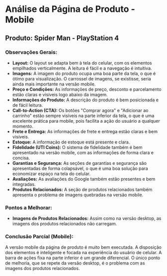 # Análise da Página de Produto - Mobile

## Produto: Spider Man - PlayStation 4

### Observações Gerais:

*   **Layout:** O layout se adapta bem à tela do celular, com os elementos empilhados verticalmente. A leitura é fácil e a navegação é intuitiva.
*   **Imagens:** A imagem do produto ocupa uma boa parte da tela, o que é ótimo para visualização. O carrossel de imagens, se existisse, seria ainda mais importante na versão mobile.
*   **Preço e Condições:** As informações de preço, desconto e parcelamento estão claras e visíveis logo abaixo da imagem.
*   **Informações do Produto:** A descrição do produto é bem posicionada e de fácil leitura.
*   **Call-to-Action (CTA):** Os botões "Comprar agora" e "Adicionar ao carrinho" estão sempre visíveis na parte inferior da tela, o que é uma excelente prática para mobile, pois facilita a ação do usuário a qualquer momento.
*   **Frete e Entrega:** As informações de frete e entrega estão claras e bem visíveis.
*   **Estoque:** A informação de estoque está presente e clara.
*   **Fidelidade (UTI Coins):** O sistema de fidelidade também é bem apresentado na versão mobile, com as informações de forma clara e concisa.
*   **Garantias e Segurança:** As seções de garantias e segurança são apresentadas de forma colapsável, o que é uma boa solução para economizar espaço na tela do celular.
*   **Avaliações:** As avaliações do Google também estão presentes e bem integradas.
*   **Produtos Relacionados:** A seção de produtos relacionados também apresenta o problema de imagens quebradas na versão mobile.

### Pontos a Melhorar:

*   **Imagens de Produtos Relacionados:** Assim como na versão desktop, as imagens dos produtos relacionados não carregam.

### Conclusão Parcial (Mobile):

A versão mobile da página de produto é muito bem executada. A disposição dos elementos é inteligente e focada na experiência do usuário de celular. A barra de ações fixa na parte inferior é um grande diferencial. O único ponto de melhoria, que se repete da versão desktop, é o problema com as imagens dos produtos relacionados.

